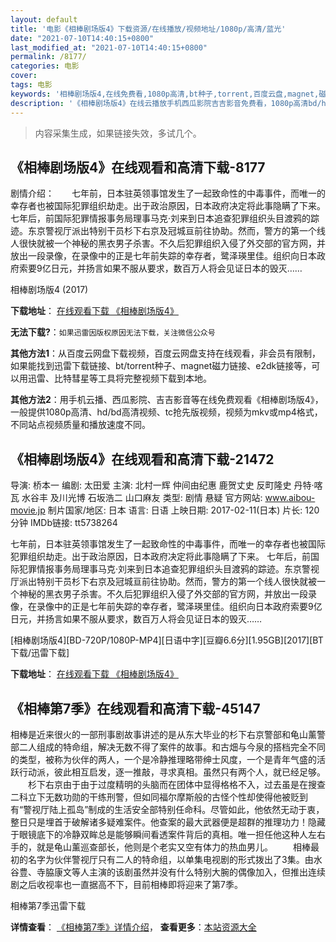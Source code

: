 ```yaml
---
layout: default
title: '电影《相棒剧场版4》下载资源/在线播放/视频地址/1080p/高清/蓝光'
date: "2021-07-10T14:40:15+0800"
last_modified_at: "2021-07-10T14:40:15+0800"
permalink: /8177/
categories: 电影
cover:
tags: 电影
keywords: '相棒剧场版4,在线免费看,1080p高清,bt种子,torrent,百度云盘,magnet,磁力链,迅雷下载资源'
description: '《相棒剧场版4》在线云播放手机西瓜影院吉吉影音免费看，1080p高清bd/hd未删减完整版和tc抢先枪版，mkv/mp4格式，附带bt/torrent种子、magnet/磁力链、百度云盘、网盘资源迅雷下载链接'
---
```


>内容采集生成，如果链接失效，多试几个。


## 《相棒剧场版4》在线观看和高清下载-8177

剧情介绍：　　七年前，日本驻英领事馆发生了一起致命性的中毒事件，而唯一的幸存者也被国际犯罪组织劫走。出于政治原因，日本政府决定将此事隐瞒了下来。 七年后，前国际犯罪情报事务局理事马克·刘来到日本追查犯罪组织头目渡鸦的踪迹。东京警视厅派出特别干员杉下右京及冠城亘前往协助。然而，警方的第一个线人很快就被一个神秘的黑衣男子杀害。不久后犯罪组织入侵了外交部的官方网，并放出一段录像，在录像中的正是七年前失踪的幸存者，鹭泽瑛里佳。组织向日本政府索要9亿日元，并扬言如果不服从要求，数百万人将会见证日本的毁灭……


相棒剧场版4 (2017)

**下载地址**： [在线观看下载 《相棒剧场版4》](https://www.btbtdy.me/btdy/dy11451.html) 


**无法下载?**：`如果迅雷因版权原因无法下载，关注微信公众号 `

**其他方法1**：从百度云网盘下载视频，百度云网盘支持在线观看，非会员有限制，如果能找到迅雷下载链接、bt/torrent种子、magnet磁力链接、e2dk链接等，可以用迅雷、比特彗星等工具将完整视频下载到本地。

**其他方法2**：用手机云播、西瓜影院、吉吉影音等在线免费观看《相棒剧场版4》，一般提供1080p高清、hd/bd高清视频、tc抢先版视频，视频为mkv或mp4格式，不同站点视频质量和播放速度不同。


## 《相棒剧场版4》在线观看和高清下载-21472

导演: 桥本一 编剧: 太田爱 主演: 北村一辉 仲间由纪惠 鹿贺丈史 反町隆史 丹特·喀瓦 水谷丰 及川光博 石坂浩二 山口麻友 类型: 剧情 悬疑 官方网站: www.aibou-movie.jp 制片国家/地区: 日本 语言: 日语 上映日期: 2017-02-11(日本) 片长: 120分钟 IMDb链接: tt5738264

七年前，日本驻英领事馆发生了一起致命性的中毒事件，而唯一的幸存者也被国际犯罪组织劫走。出于政治原因，日本政府决定将此事隐瞒了下来。 七年后，前国际犯罪情报事务局理事马克·刘来到日本追查犯罪组织头目渡鸦的踪迹。东京警视厅派出特别干员杉下右京及冠城亘前往协助。然而，警方的第一个线人很快就被一个神秘的黑衣男子杀害。不久后犯罪组织入侵了外交部的官方网，并放出一段录像，在录像中的正是七年前失踪的幸存者，鹭泽瑛里佳。组织向日本政府索要9亿日元，并扬言如果不服从要求，数百万人将会见证日本的毁灭……


[相棒剧场版4][BD-720P/1080P-MP4][日语中字][豆瓣6.6分][1.95GB][2017][BT下载/迅雷下载]

**下载地址**： [在线观看下载 《相棒剧场版4》](https://www.btdx8.com/torrent/xpjcb4_2017.html) 


## 《相棒第7季》在线观看和高清下载-45147

相棒是近来很火的一部刑事剧故事讲述的是从东大毕业的杉下右京警部和龟山薰警部二人组成的特命组，解决无数不得了案件的故事。和古畑与今泉的搭档完全不同的类型，被称为伙伴的两人，一个是冷静推理略带绅士风度，一个是青年气盛的活跃行动派，彼此相互启发，逐一推敲，寻求真相。虽然只有两个人，就已经足够。 　　杉下右京由于由于过度精明的头脑而在团体中显得格格不入，过去虽是在搜查二科立下无数功勋的干练刑警，但如同福尔摩斯般的古怪个性却使得他被贬到有“警视厅陆上孤岛”制成的生活安全部特别任命科。尽管如此，他依然无动于衷，整日只是埋首于破解诸多疑难案件。他查案的最大武器便是超群的推理功力！隐藏于眼镜底下的冷静双眸总是能够瞬间看透案件背后的真相。唯一担任他这种人左右手的，就是龟山薰巡查部长，他则是个老实又空有体力的热血男儿。 　　相棒最初的名字为伙伴警视厅只有二人的特命组，以单集电视剧的形式拨出了3集。由水谷豊、寺脇康文等人主演的该剧虽然并没有什么特别大腕的偶像加入，但推出连续剧之后收视率也一直据高不下，目前相棒即将迎来了第7季。


相棒第7季迅雷下载

**详情查看**： [《相棒第7季》详情介绍](/movie/45147/)， **查看更多**：[本站资源大全](/movie/t/all/)

